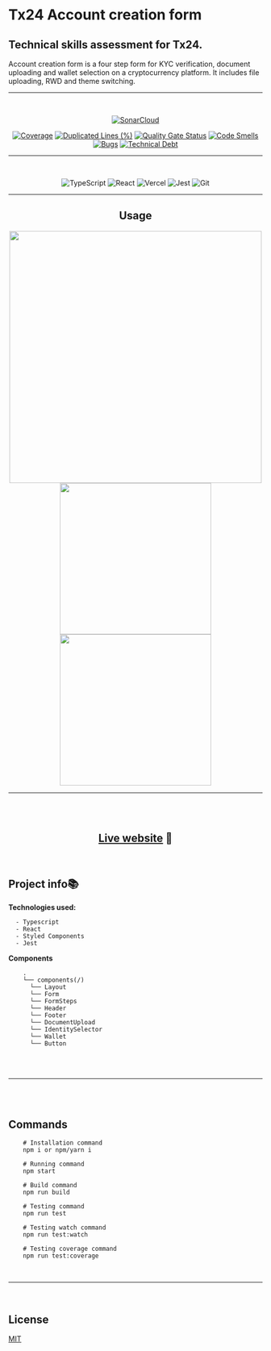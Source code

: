 # Tx24 Account creation form

## Technical skills assessment for Tx24.

Account creation form is a four step form for KYC verification, document uploading and wallet selection on a cryptocurrency platform.
It includes file uploading, RWD and theme switching.

---

  <div align="center">
  <br/>

[![SonarCloud](https://sonarcloud.io/images/project_badges/sonarcloud-white.svg)](https://sonarcloud.io/summary/new_code?id=luisdudamel_visualize-test)

[![Coverage](https://sonarcloud.io/api/project_badges/measure?project=luisdudamel_tx24-technical-test&metric=coverage)](https://sonarcloud.io/summary/new_code?id=luisdudamel_tx24-technical-test)
[![Duplicated Lines (%)](https://sonarcloud.io/api/project_badges/measure?project=luisdudamel_tx24-technical-test&metric=duplicated_lines_density)](https://sonarcloud.io/summary/new_code?id=luisdudamel_tx24-technical-test)
[![Quality Gate Status](https://sonarcloud.io/api/project_badges/measure?project=luisdudamel_tx24-technical-test&metric=alert_status)](https://sonarcloud.io/summary/new_code?id=luisdudamel_tx24-technical-test)
[![Code Smells](https://sonarcloud.io/api/project_badges/measure?project=luisdudamel_tx24-technical-test&metric=code_smells)](https://sonarcloud.io/summary/new_code?id=luisdudamel_tx24-technical-test)
[![Bugs](https://sonarcloud.io/api/project_badges/measure?project=luisdudamel_tx24-technical-test&metric=bugs)](https://sonarcloud.io/summary/new_code?id=luisdudamel_tx24-technical-test)
[![Technical Debt](https://sonarcloud.io/api/project_badges/measure?project=luisdudamel_tx24-technical-test&metric=sqale_index)](https://sonarcloud.io/summary/new_code?id=luisdudamel_tx24-technical-test)

---

  <br/>

![TypeScript](https://img.shields.io/badge/typescript-%23007ACC.svg?style=for-the-badge&logo=typescript&logoColor=white)
![React](https://img.shields.io/badge/react-%2320232a.svg?style=for-the-badge&logo=react&logoColor=%2361DAFB)
![Vercel](https://img.shields.io/badge/vercel-%23000000.svg?style=for-the-badge&logo=vercel&logoColor=white)
![Jest](https://img.shields.io/badge/-jest-%23C21325?style=for-the-badge&logo=jest&logoColor=white)
![Git](https://img.shields.io/badge/git-%23F05033.svg?style=for-the-badge&logo=git&logoColor=white)

  </div>

  <div align="center">

---

## Usage

  </div>
  <div align="center">

  <img style="height:500px" src="https://s9.gifyu.com/images/desktop.gif" />
  <br/>
  <img style="height:300px" src="https://s9.gifyu.com/images/mobile.gif" />
  <img style="height:300px" src="https://s9.gifyu.com/images/mobile2.gif" />
  </div>

---

  <br/>

  <div align="center">
  <br/>

## [Live website](https://tx24-technical-test-luis-dudamel.vercel.app/) 🔗

  <br/>
  </div>

## Project info📚

**Technologies used:**

```
  - Typescript
  - React
  - Styled Components
  - Jest
```

**Components**

```
    .
    └── components(/)
      └── Layout
      └── Form
      └── FormSteps
      └── Header
      └── Footer
      └── DocumentUpload
      └── IdentitySelector
      └── Wallet
      └── Button

```

  <br/>
  <br/>

---

  <br/>
  <br/>

## Commands

```shell
    # Installation command
    npm i or npm/yarn i

    # Running command
    npm start

    # Build command
    npm run build

```

```shell
    # Testing command
    npm run test

    # Testing watch command
    npm run test:watch

    # Testing coverage command
    npm run test:coverage
```

  <br/>

---

  <br/>

## License

[MIT](https://opensource.org/licenses/MIT)
